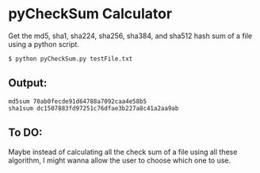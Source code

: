 # pyCheckSum Calculator
Get the md5, sha1, sha224, sha256, sha384, and sha512 hash sum of a file using a python script.

```
$ python pyCheckSum.py testFile.txt
```
## Output:
```
md5sum 70ab0fecde91d64788a7092caa4e58b5
sha1sum dc1507883fd97251c76dfae3b227a8c41a2aa9ab
```

## To DO:
Maybe instead of calculating all the check sum of a file using all these algorithm, I might wanna allow the user to choose which one to use.
